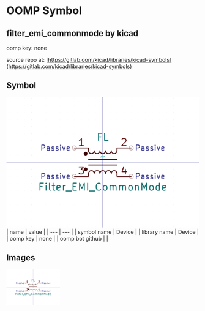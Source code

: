 # OOMP Symbol  
## filter_emi_commonmode  by kicad  
  
oomp key: none  
  
source repo at: [https://gitlab.com/kicad/libraries/kicad-symbols](https://gitlab.com/kicad/libraries/kicad-symbols)  
## Symbol  
  
[![working.png](working_600.png)](working.png)  
| name | value | 
| --- | --- | 
| symbol name | Device | 
| library name | Device | 
| oomp key | none | 
| oomp bot github |  | 
## Images  
  
[![working.png](working_140.png)](working.png)  
